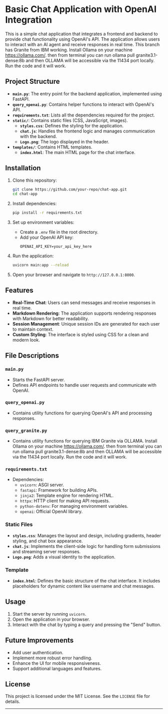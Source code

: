 
# Basic Chat Application with OpenAI Integration

This is a simple chat application that integrates a frontend and backend to provide chat functionality using OpenAI's API. The application allows users to interact with an AI agent and receive responses in real time. This branch has Granite from IBM working. Install Ollama on your machine https://ollama.com/. then from terminal you can run ollama pull granite3.1-dense:8b and then OLLAMA will be accessible via the 11434 port locally. Run the code and it will work. 

## Project Structure

- **`main.py`**: The entry point for the backend application, implemented using FastAPI.
- **`query_openai.py`**: Contains helper functions to interact with OpenAI's API.
- **`requirements.txt`**: Lists all the dependencies required for the project.
- **`static/`**: Contains static files (CSS, JavaScript, images).
  - **`styles.css`**: Defines the styling for the application.
  - **`chat.js`**: Handles the frontend logic and manages communication with the backend.
  - **`Logo.png`**: The logo displayed in the header.
- **`templates/`**: Contains HTML templates.
  - **`index.html`**: The main HTML page for the chat interface.

## Installation

1. Clone this repository:
   ```bash
   git clone https://github.com/your-repo/chat-app.git
   cd chat-app
   ```

2. Install dependencies:
   ```bash
   pip install -r requirements.txt
   ```

3. Set up environment variables:
   - Create a `.env` file in the root directory.
   - Add your OpenAI API key:
     ```env
     OPENAI_API_KEY=your_api_key_here
     ```

4. Run the application:
   ```bash
   uvicorn main:app --reload
   ```

5. Open your browser and navigate to `http://127.0.0.1:8000`.

## Features

- **Real-Time Chat**: Users can send messages and receive responses in real time.
- **Markdown Rendering**: The application supports rendering responses with Markdown for better readability.
- **Session Management**: Unique session IDs are generated for each user to maintain context.
- **Custom Styling**: The interface is styled using CSS for a clean and modern look.

## File Descriptions

### `main.py`
- Starts the FastAPI server.
- Defines API endpoints to handle user requests and communicate with OpenAI.

### `query_openai.py`
- Contains utility functions for querying OpenAI's API and processing responses.

### `query_granite.py`
- Contains utility functions for querying IBM Granite via OLLAMA. Install Ollama on your machine https://ollama.com/. then from terminal you can run ollama pull granite3.1-dense:8b and then OLLAMA will be accessible via the 11434 port locally. Run the code and it will work. 

### `requirements.txt`
- Dependencies:
  - `uvicorn`: ASGI server.
  - `fastapi`: Framework for building APIs.
  - `jinja2`: Template engine for rendering HTML.
  - `httpx`: HTTP client for making API requests.
  - `python-dotenv`: For managing environment variables.
  - `openai`: Official OpenAI library.

### Static Files
- **`styles.css`**: Manages the layout and design, including gradients, header styling, and chat box appearance.
- **`chat.js`**: Implements the client-side logic for handling form submissions and streaming server responses.
- **`Logo.png`**: Adds a visual identity to the application.

### Template
- **`index.html`**: Defines the basic structure of the chat interface. It includes placeholders for dynamic content like username and chat messages.

## Usage

1. Start the server by running `uvicorn`.
2. Open the application in your browser.
3. Interact with the chat by typing a query and pressing the "Send" button.

## Future Improvements

- Add user authentication.
- Implement more robust error handling.
- Enhance the UI for mobile responsiveness.
- Support additional languages and features.

## License

This project is licensed under the MIT License. See the `LICENSE` file for details.

---
